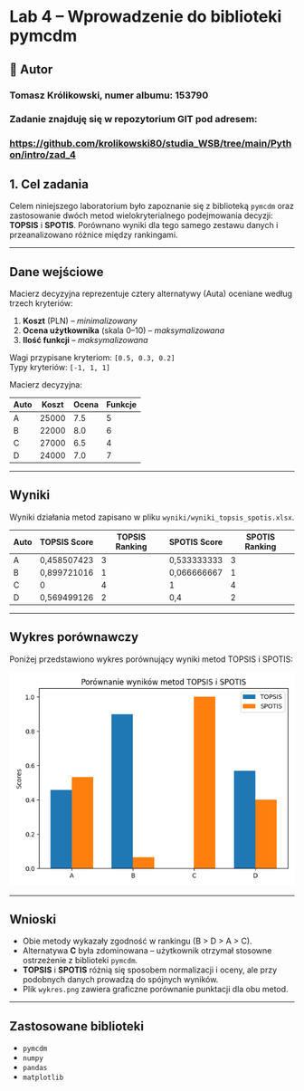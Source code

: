 # Lab 4 – Wprowadzenie do biblioteki pymcdm

## 👤 Autor
### Tomasz Królikowski, numer albumu: 153790

### Zadanie znajduję się w repozytorium GIT pod adresem:  
### https://github.com/krolikowski80/studia_WSB/tree/main/Python/intro/zad_4

## 1. Cel zadania

Celem niniejszego laboratorium było zapoznanie się z biblioteką `pymcdm` oraz zastosowanie dwóch metod wielokryterialnego podejmowania decyzji: **TOPSIS** i **SPOTIS**. Porównano wyniki dla tego samego zestawu danych i przeanalizowano różnice między rankingami.

---

## Dane wejściowe

Macierz decyzyjna reprezentuje cztery alternatywy (Auta) oceniane według trzech kryteriów:
1. **Koszt** (PLN) – *minimalizowany*
2. **Ocena użytkownika** (skala 0–10) – *maksymalizowana*
3. **Ilość funkcji** – *maksymalizowana*

Wagi przypisane kryteriom: `[0.5, 0.3, 0.2]`  
Typy kryteriów: `[-1, 1, 1]`

Macierz decyzyjna:

| Auto | Koszt | Ocena | Funkcje |
|------|-------|--------|----------|
| A    | 25000 | 7.5    | 5        |
| B    | 22000 | 8.0    | 6        |
| C    | 27000 | 6.5    | 4        |
| D    | 24000 | 7.0    | 7        |

---

## Wyniki

Wyniki działania metod zapisano w pliku `wyniki/wyniki_topsis_spotis.xlsx`.

| Auto | TOPSIS Score | TOPSIS Ranking | SPOTIS Score | SPOTIS Ranking |
|------|--------------|----------------|--------------|----------------|
| A    | 0,458507423  | 3              | 0,533333333  | 3              |
| B    | 0,899721016  | 1              | 0,066666667  | 1              |
| C    | 0            | 4              | 1            | 4              |
| D    | 0,569499126  | 2              | 0,4          | 2              |

---

## Wykres porównawczy

Poniżej przedstawiono wykres porównujący wyniki metod TOPSIS i SPOTIS:

![Porównanie metod TOPSIS i SPOTIS](wyniki/wykres.png)

---

## Wnioski

- Obie metody wykazały zgodność w rankingu (B > D > A > C).
- Alternatywa **C** była zdominowana – użytkownik otrzymał stosowne ostrzeżenie z biblioteki `pymcdm`.
- **TOPSIS** i **SPOTIS** różnią się sposobem normalizacji i oceny, ale przy podobnych danych prowadzą do spójnych wyników.
- Plik `wykres.png` zawiera graficzne porównanie punktacji dla obu metod.

---

## Zastosowane biblioteki

- `pymcdm`
- `numpy`
- `pandas`
- `matplotlib`

